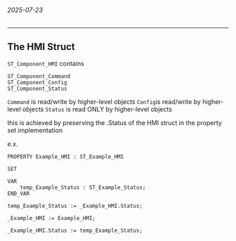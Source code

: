 ###### 2025-07-23
---
## The HMI Struct

`ST_Component_HMI` contains
```
ST_Component_Command
ST_Component_Config
ST_Component_Status
```

`Command` is read/write by higher-level objects
`Config`is read/write by higher-level objects
`Status` is read ONLY by higher-level objects

this is achieved by preserving the .Status of the HMI struct in the property set implementation

e.x.
```
PROPERTY Example_HMI : ST_Example_HMI

SET

VAR
	temp_Example_Status	: ST_Example_Status;
END_VAR

temp_Example_Status := _Example_HMI.Status;

_Example_HMI := Example_HMI;

_Example_HMI.Status := temp_Example_Status;
```
